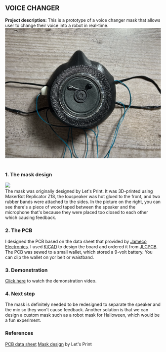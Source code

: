 ## VOICE CHANGER

**Project description:** This is a prototype of a voice changer mask that allows user to change their voice into a robot in real-time. 
<br>
<img src="images/voicechanger_front2.png"/>
<br><br>
### 1. The mask design
<img src="images/dummy_thumbnail.jpg?raw=true"/>
<br>
The mask was originally designed by Let's Print. It was 3D-printed using MakerBot Replicator Z18, the louspeaker was hot glued to the front, and two rubber bands were attached to the sides. In the picture on the right, you can see there's a piece of wood taped between the speaker and the microphone that's because they were placed too closed to each other which causing feedback.

### 2. The PCB

I designed the PCB based on the data sheet that provided by [Jameco Electronics](https://www.jameco.com/). I used [KiCAD](https://www.kicad.org/) to design the board and ordered it from [JLCPCB](https://jlcpcb.com/). The PCB was sewed to a small wallet, which stored a 9-volt battery. You can clip the wallet on yor belt or waistband.

### 3. Demonstration

[Click here](https://drive.google.com/file/d/1AG7_wzVrepQSZSVkocT2anQ-pAixx95i/view?usp=sharing) to watch the demonstration video.


### 4. Next step

The mask is definitely needed to be redesigned to separate the speaker and the mic so they won't cause feedback. Another solution is that we can design a custom mask such as a robot mask for Halloween, which would be a fun experiment.
 
### References

[PCB data sheet](https://www.jameco.com/z/WSAH171-Velleman-Voice-Changer-Solder-Assembly-Kit-Change-Pitch-Add-Vibrato-Effect_2130731.html)
[Mask design](https://pinshape.com/items/61146-3d-printed-face-mask-coronavirus) by Let's Print
